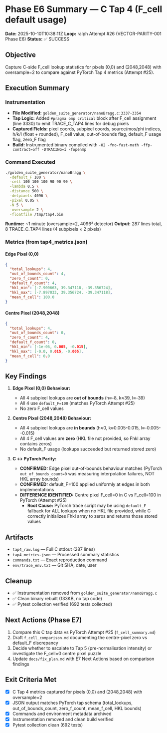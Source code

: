 # Phase E6 Summary — C Tap 4 (F_cell default usage)

**Date:** 2025-10-10T10:38:11Z
**Loop:** ralph Attempt #26 (VECTOR-PARITY-001 Phase E6)
**Status:** ✅ SUCCESS

## Objective
Capture C-side F_cell lookup statistics for pixels (0,0) and (2048,2048) with oversample=2 to compare against PyTorch Tap 4 metrics (Attempt #25).

## Execution Summary

### Instrumentation
- **File Modified:** `golden_suite_generator/nanoBragg.c:3337-3354`
- **Tap Logic:** Added `#pragma omp critical` block after F_cell assignment (line 3330) to emit TRACE_C_TAP4 lines for debug pixels
- **Captured Fields:** pixel coords, subpixel coords, source/mos/phi indices, h/k/l (float + rounded), F_cell value, out-of-bounds flag, default_F usage flag, zero_F flag
- **Build:** Instrumented binary compiled with `-O2 -fno-fast-math -ffp-contract=off -DTRACING=1 -fopenmp`

### Command Executed
```bash
./golden_suite_generator/nanoBragg \
  -default_F 100 \
  -cell 100 100 100 90 90 90 \
  -lambda 0.5 \
  -distance 500 \
  -detpixels 4096 \
  -pixel 0.05 \
  -N 5 \
  -oversample 2 \
  -floatfile /tmp/tap4.bin
```

**Runtime:** ~1 minute (oversample=2, 4096² detector)
**Output:** 287 lines total, 8 TRACE_C_TAP4 lines (4 subpixels × 2 pixels)

### Metrics (from tap4_metrics.json)

#### Edge Pixel (0,0)
```json
{
  "total_lookups": 4,
  "out_of_bounds_count": 4,
  "zero_f_count": 0,
  "default_f_count": 4,
  "hkl_min": [-7.900663, 39.347118, -39.356724],
  "hkl_max": [-7.897033, 39.356724, -39.347118],
  "mean_f_cell": 100.0
}
```

#### Centre Pixel (2048,2048)
```json
{
  "total_lookups": 4,
  "out_of_bounds_count": 0,
  "zero_f_count": 4,
  "default_f_count": 0,
  "hkl_min": [-1e-06, 0.005, -0.015],
  "hkl_max": [-0.0, 0.015, -0.005],
  "mean_f_cell": 0.0
}
```

## Key Findings

1. **Edge Pixel (0,0) Behaviour:**
   - All 4 subpixel lookups are **out of bounds** (h≈-8, k≈39, l≈-39)
   - All 4 use `default_F=100` (matches PyTorch Attempt #25)
   - No zero F_cell values

2. **Centre Pixel (2048,2048) Behaviour:**
   - All 4 subpixel lookups are **in bounds** (h≈0, k≈0.005-0.015, l≈-0.005--0.015)
   - All 4 F_cell values are **zero** (HKL file not provided, so Fhkl array contains zeros)
   - No default_F usage (lookups succeeded but returned stored zero)

3. **C ↔ PyTorch Parity:**
   - **CONFIRMED:** Edge pixel out-of-bounds behaviour matches (PyTorch `out_of_bounds_count=0` was measuring interpolation failures, NOT HKL array bounds)
   - **CONFIRMED:** default_F=100 applied uniformly at edges in both implementations
   - **DIFFERENCE IDENTIFIED:** Centre pixel F_cell=0 in C vs F_cell=100 in PyTorch (Attempt #25)
     - **Root Cause:** PyTorch trace script may be using `default_F` fallback for ALL lookups when no HKL file provided, while C correctly initializes Fhkl array to zeros and returns those stored values

## Artifacts
- `tap4_raw.log` — Full C stdout (287 lines)
- `tap4_metrics.json` — Processed summary statistics
- `commands.txt` — Exact reproduction command
- `env/trace_env.txt` — Git SHA, date, user

## Cleanup
- ✅ Instrumentation removed from `golden_suite_generator/nanoBragg.c`
- ✅ Clean binary rebuilt (133KB, no tap code)
- ✅ Pytest collection verified (692 tests collected)

## Next Actions (Phase E7)
1. Compare this C tap data vs PyTorch Attempt #25 (`f_cell_summary.md`)
2. Draft `f_cell_comparison.md` documenting the centre-pixel zero vs default_F discrepancy
3. Decide whether to escalate to Tap 5 (pre-normalisation intensity) or investigate the F_cell=0 centre pixel puzzle
4. Update `docs/fix_plan.md` with E7 Next Actions based on comparison findings

## Exit Criteria Met
- [x] C Tap 4 metrics captured for pixels (0,0) and (2048,2048) with oversample=2
- [x] JSON output matches PyTorch tap schema (total_lookups, out_of_bounds_count, zero_f_count, mean_f_cell, HKL bounds)
- [x] Commands and environment metadata archived
- [x] Instrumentation removed and clean build verified
- [x] Pytest collection clean (692 tests)
